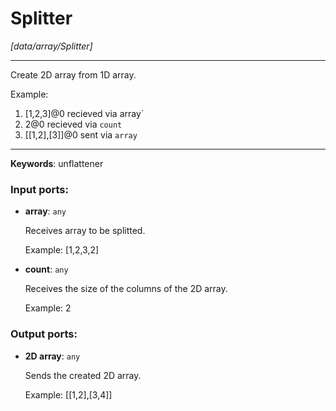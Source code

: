 # Splitter

_[data/array/Splitter]_

---

Create 2D array from 1D array.  
  
Example:  
1. [1,2,3]@0 recieved via  array`  
2. 2@0 recieved via  `count`  
3.  [[1,2],[3]]@0 sent via `array`   

---

__Keywords__: unflattener

### Input ports:

* __array__: ` any `

    Receives array to be splitted.
    
    Example:
    [1,2,3,2]


* __count__: ` any `

    Receives the size of the columns of the 2D array.
    
    Example:
    2

### Output ports:

* __2D array__: ` any `

    Sends the created 2D array.
    
    Example:
    [[1,2],[3,4]]

